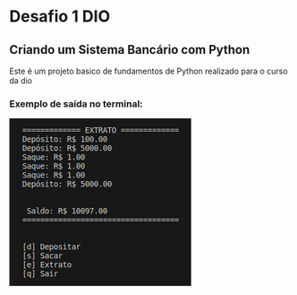 # Desafio 1 DIO

## Criando um Sistema Bancário com Python


Este é um projeto basico de fundamentos de Python realizado para o curso da dio

### Exemplo de saída no terminal:
![](/Desafio1Dio/desafio1img.png "This is a sample image.")
